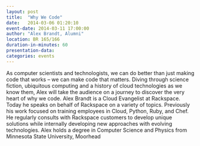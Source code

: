 ```yaml
---
layout: post
title:  "Why We Code"
date:   2014-03-06 01:20:10
event-date: 2014-03-11 17:00:00
author: "Alex Brandt, Alumni"
location: BR 165/166
duration-in-minutes: 60
presentation-data: 
categories: events
---
```


As computer scientists and technologists, we can do better than just making
code that works – we can make code that matters.  Diving through science
fiction, ubiquitous computing and a history of cloud technologies as we know
them, Alex will take the audience on a journey to discover the very heart of
why we code.  Alex Brandt is a Cloud Evangelist at Rackspace. Today he speaks
on behalf of Rackspace on a variety of topics. Previously his work focused on
training employees in Cloud, Python, Ruby, and Chef. He regularly consults with
Rackspace customers to develop unique solutions while internally developing new
approaches with evolving technologies. Alex holds a degree in Computer Science
and Physics from Minnesota State University, Moorhead
